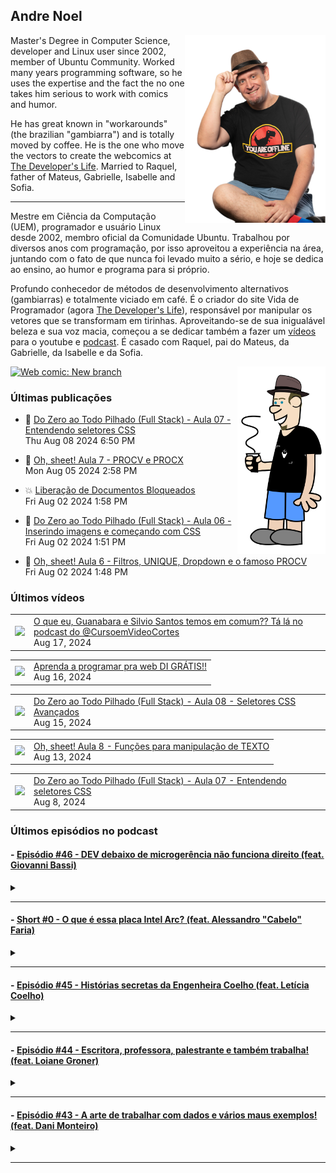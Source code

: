 ## Andre Noel

<!--
**andre-noel/andre-noel** is a ✨ _special_ ✨ repository because its `README.md` (this file) appears on your GitHub profile.

Here are some ideas to get you started:

- 🔭 I’m currently working on ...
- 🌱 I’m currently learning ...
- 👯 I’m looking to collaborate on ...
- 🤔 I’m looking for help with ...
- 💬 Ask me about ...
- 📫 How to reach me: ...
- 😄 Pronouns: ...
- ⚡ Fun fact: ...
-->

<img src="noel-github.png" align="right" height="300px">

Master's Degree in Computer Science, developer and Linux user since 2002, member of Ubuntu Community. Worked many years programming software, so he uses the expertise and the fact the no one takes him serious to work with comics and humor.

He has great known in "workarounds" (the brazilian "gambiarra") and is totally moved by coffee. He is the one who move the vectors to create the webcomics at [The Developer's Life](https://developerslife.tech/). Married to Raquel, father of Mateus, Gabrielle, Isabelle and Sofia.

---

Mestre em Ciência da Computação (UEM), programador e usuário Linux desde 2002, membro oficial da Comunidade Ubuntu. Trabalhou por diversos anos com programação, por isso aproveitou a experiência na área, juntando com o fato de que nunca foi levado muito a sério, e hoje se dedica ao ensino, ao humor e programa para si próprio.

Profundo conhecedor de métodos de desenvolvimento alternativos (gambiarras) e totalmente viciado em café. É o criador do site Vida de Programador (agora [The Developer's Life](https://developerslife.tech/)), responsável por manipular os vetores que se transformam em tirinhas. Aproveitando-se de sua inigualável beleza e sua voz macia, começou a se dedicar também a fazer um [vídeos](https://youtube.com/ProgramadorREAL) para o youtube e [podcast](https://podcast.developerslife.tech/). É casado com Raquel, pai do Mateus, da Gabrielle, da Isabelle e da Sofia.

<img src="eu2023.png" align="right" height="300px">

<a href="https://developerslife.tech/en/2022/05/30/new-branch/"><img src="https://developerslife.tech/en/uploads/2022/05/tirinhaEN-234.png" style="width:500px" alt="Web comic: New branch" /></a>

### Últimas publicações
<!-- BLOG-POST-LIST:START --><ul><li>🤯 <a href="https://developerslife.tech/pt/2024/08/08/full-stack-aula-007/">Do Zero ao Todo Pilhado &lpar;Full Stack&rpar; - Aula 07 - Entendendo seletores CSS</a><br/>Thu Aug 08 2024 6:50 PM</li></ul>
<ul><li>🤣 <a href="https://developerslife.tech/pt/2024/08/05/oh-sheet-aula-007/">Oh, sheet! Aula 7 - PROCV e PROCX</a><br/>Mon Aug 05 2024 2:58 PM</li></ul>
<ul><li>💥 <a href="https://developerslife.tech/pt/2024/08/02/liberacao-de-documentos-bloqueados/">Liberação de Documentos Bloqueados</a><br/>Fri Aug 02 2024 1:58 PM</li></ul>
<ul><li>💬 <a href="https://developerslife.tech/pt/2024/08/02/full-stack-aula-006/">Do Zero ao Todo Pilhado &lpar;Full Stack&rpar; - Aula 06 - Inserindo imagens e começando com CSS</a><br/>Fri Aug 02 2024 1:51 PM</li></ul>
<ul><li>🤣 <a href="https://developerslife.tech/pt/2024/08/02/oh-sheet-aula-006/">Oh, sheet! Aula 6 - Filtros, UNIQUE, Dropdown e o famoso PROCV</a><br/>Fri Aug 02 2024 1:48 PM</li></ul>
<!-- BLOG-POST-LIST:END -->

### Últimos vídeos
<!-- YOUTUBE:START --><table><tr><td><a href="https://www.youtube.com/watch?v=RyRqjzqOZnQ"><img width="140px" src="https://i.ytimg.com/vi/RyRqjzqOZnQ/mqdefault.jpg"></a></td>
<td><a href="https://www.youtube.com/watch?v=RyRqjzqOZnQ">O que eu, Guanabara e Silvio Santos temos em comum?? Tá lá no podcast do @CursoemVideoCortes</a><br/>Aug 17, 2024</td></tr></table>
<table><tr><td><a href="https://www.youtube.com/watch?v=xi_jaiad70M"><img width="140px" src="https://i.ytimg.com/vi/xi_jaiad70M/mqdefault.jpg"></a></td>
<td><a href="https://www.youtube.com/watch?v=xi_jaiad70M">Aprenda a programar pra web DI GRÁTIS!!</a><br/>Aug 16, 2024</td></tr></table>
<table><tr><td><a href="https://www.youtube.com/watch?v=a_3nnS1DFJU"><img width="140px" src="https://i.ytimg.com/vi/a_3nnS1DFJU/mqdefault.jpg"></a></td>
<td><a href="https://www.youtube.com/watch?v=a_3nnS1DFJU">Do Zero ao Todo Pilhado &lpar;Full Stack&rpar; - Aula 08 - Seletores CSS Avançados</a><br/>Aug 15, 2024</td></tr></table>
<table><tr><td><a href="https://www.youtube.com/watch?v=HJt3Q0YHxKo"><img width="140px" src="https://i.ytimg.com/vi/HJt3Q0YHxKo/mqdefault.jpg"></a></td>
<td><a href="https://www.youtube.com/watch?v=HJt3Q0YHxKo">Oh, sheet! Aula 8 - Funções para manipulação de TEXTO</a><br/>Aug 13, 2024</td></tr></table>
<table><tr><td><a href="https://www.youtube.com/watch?v=rW8HLaV1epI"><img width="140px" src="https://i.ytimg.com/vi/rW8HLaV1epI/mqdefault.jpg"></a></td>
<td><a href="https://www.youtube.com/watch?v=rW8HLaV1epI">Do Zero ao Todo Pilhado &lpar;Full Stack&rpar; - Aula 07 - Entendendo seletores CSS</a><br/>Aug 8, 2024</td></tr></table>
<!-- YOUTUBE:END -->

### Últimos episódios no podcast
<!-- PODCAST:START -->
 #### - [Episódio #46 - DEV debaixo de microgerência não funciona direito (feat. Giovanni Bassi)](https://podcasters.spotify.com/pod/show/vidadeprogramador/episodes/Episdio-46---DEV-debaixo-de-microgerncia-no-funciona-direito-feat--Giovanni-Bassi-e29rkmp) 
 <details><summary></summary> <p>Uma conversa supimpa, gravada diretamente no TDC Business, junto com o podcast &quot;Tem Tempo Pra Pergunta?&quot;. Conversei com o Giovanni Bassi, que tem uma história muito legal de empreendedorismo e gestão, é um dos fundadores da Lambda3, que foi adquirida pelo grupo TIVIT.</p>
<p><br></p>
<p>Conversamos sobre desenvolvimento, trabalho remoto ou presencial, gestão de equipes, gambiarras e mais...</p>
<p><br></p>
<p>Foi a primeira vez onde foi gravado presencialmente, com vídeo, provavelmente vai ser a única, portanto vocês podem acompanhar o podcast pelo link podcast.developerslife.tech ou em qualquer agregador de podcasts. Tem muito episódio bom por lá, dê uma olhada que você vai gostar!</p>
<p><br></p>
<p>https://podcast.developerslife.tech/</p>
<p>
Siga-me nas redes:
Twitter: https://twitter.com/ProgramadorREAL
Instagram: https://instagram.com/programadorreal<br></p>
 </details> 
 <hr /> 

 #### - [Short #0 - O que é essa placa Intel Arc? (feat. Alessandro "Cabelo" Faria)](https://podcasters.spotify.com/pod/show/vidadeprogramador/episodes/Short-0---O-que--essa-placa-Intel-Arc--feat--Alessandro-Cabelo-Faria-e1ujcui) 
 <details><summary></summary> <p>Você já ouviu falar na nova placa Intel Arc? É uma placa com GPU top, para concorrer com as famosas RTX, focada em processamento de Inteligência Artificial.</p>
<p>Como eu não sou expert nessa área, quem está comigo no episódio é o grande Cabelo, que é expert em inovação e que criou a primeira imagem Linux com driver nativo para essa nova placa.</p>
<p>Links citados no vídeo:</p>
<ul>
 <li><a href="https://sempreupdate.com.br/brasileiro-disponibiliza-primeira-imagem-linux-no-mundo-com-kernel-6-2-nativo-e-driver-opensource-da-intel-arc-estavel/">Brasileiro disponibiliza primeira imagem Linux no mundo com kernel 6.2 nativo e driver opensource da Intel ARC estável</a></li>
 <li><a href="https://adrenaline.com.br/noticias/v/70485/intel-anuncia-arc-marca-que-ira-concorrer-com-nvidia-geforce-e-amd-radeon-no-mercado">Intel anuncia Arc, marca que irá concorrer com NVIDIA GeForce e AMD Radeon no mercado</a></li>
  <li><a href="https://adrenaline.com.br/noticias/v/76734/gpu-intel-arc-a380-suporta-displayport-20-por-padrao-mas-nao-ha-monitor-compativel-ainda">GPU Intel Arc A380 suporta DisplayPort 2.0 por padrão, mas não há monitor compatível ainda</a></li>
</ul>
<p><br></p>
 </details> 
 <hr /> 

 #### - [Episódio #45 - Histórias secretas da Engenheira Coelho (feat. Letícia Coelho)](https://podcasters.spotify.com/pod/show/vidadeprogramador/episodes/Episdio-45---Histrias-secretas-da-Engenheira-Coelho-feat--Letcia-Coelho-e1lm63h) 
 <details><summary></summary> <p>Uma conversa com a Letícia Coelho (conhecida como Engenheira Coelho), sobre o que ela faz, como começou, como queimou plaquinhas e etc.</p>
<p>Links da letícia:</p>
<p>Twitter: https://twitter.com/EngineerRabbit</p>
<p>Instagram: https://instagram.com/engenheira.coelho</p>
<p>Linktree: https://linktr.ee/engenheira.coelho</p>
 </details> 
 <hr /> 

 #### - [Episódio #44 - Escritora, professora, palestrante e também trabalha! (feat. Loiane Groner)](https://podcasters.spotify.com/pod/show/vidadeprogramador/episodes/Episdio-44---Escritora--professora--palestrante-e-tambm-trabalha--feat--Loiane-Groner-e1l3fvf) 
 <details><summary></summary> <p>Um papo gostoso com a Loiane Groner sobre Angular, Java, aulas, gambiarras, mundo financeiro e etc.!</p>
<p>Dá o play e aproveite!</p>
<p>Links:</p>
<p>Canal da Loiane: https://www.youtube.com/loianegroner</p>
 </details> 
 <hr /> 

 #### - [Episódio #43 - A arte de trabalhar com dados e vários maus exemplos! (feat. Dani Monteiro)](https://podcasters.spotify.com/pod/show/vidadeprogramador/episodes/Episdio-43---A-arte-de-trabalhar-com-dados-e-vrios-maus-exemplos--feat--Dani-Monteiro-e1kpu2i) 
 <details><summary></summary> <p>Uma conversa gostosa com a Dani Monteiro, que manda muito bem na engenharia de dados, onde conversamos sobre dados, mas principalmente sobre vários maus exemplos para relaxar e compartilhar com o mundo essa dor :D</p>
<p>Perfil da Dani: https://www.linkedin.com/in/danimonteirodba/</p>
 </details> 
 <hr /> 
<!-- PODCAST:END -->